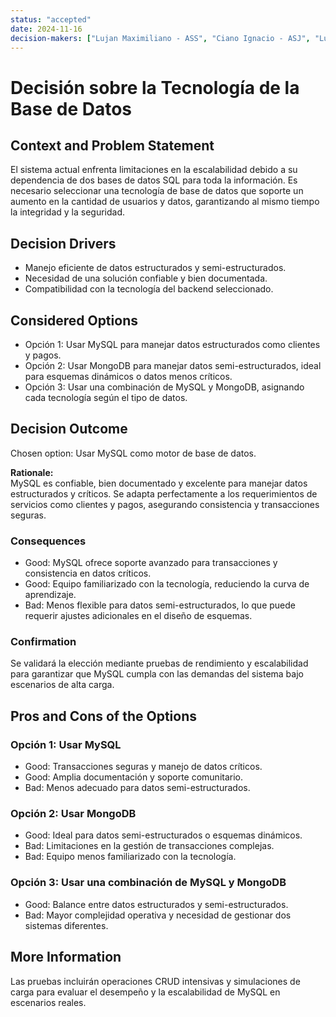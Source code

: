 ```yaml
---
status: "accepted"  
date: 2024-11-16  
decision-makers: ["Lujan Maximiliano - ASS", "Ciano Ignacio - ASJ", "Lujan Nicolas - ASC"]  
---
```


# Decisión sobre la Tecnología de la Base de Datos  

## Context and Problem Statement  

El sistema actual enfrenta limitaciones en la escalabilidad debido a su dependencia de dos bases de datos SQL para toda la información. Es necesario seleccionar una tecnología de base de datos que soporte un aumento en la cantidad de usuarios y datos, garantizando al mismo tiempo la integridad y la seguridad.  

## Decision Drivers  

* Manejo eficiente de datos estructurados y semi-estructurados.  
* Necesidad de una solución confiable y bien documentada.  
* Compatibilidad con la tecnología del backend seleccionado.  

## Considered Options  

* Opción 1: Usar MySQL para manejar datos estructurados como clientes y pagos.  
* Opción 2: Usar MongoDB para manejar datos semi-estructurados, ideal para esquemas dinámicos o datos menos críticos.  
* Opción 3: Usar una combinación de MySQL y MongoDB, asignando cada tecnología según el tipo de datos.  

## Decision Outcome  

Chosen option: Usar MySQL como motor de base de datos. 

**Rationale:**  
MySQL es confiable, bien documentado y excelente para manejar datos estructurados y críticos. Se adapta perfectamente a los requerimientos de servicios como clientes y pagos, asegurando consistencia y transacciones seguras.  

### Consequences  

* Good: MySQL ofrece soporte avanzado para transacciones y consistencia en datos críticos.  
* Good: Equipo familiarizado con la tecnología, reduciendo la curva de aprendizaje.  
* Bad: Menos flexible para datos semi-estructurados, lo que puede requerir ajustes adicionales en el diseño de esquemas.  

### Confirmation  

Se validará la elección mediante pruebas de rendimiento y escalabilidad para garantizar que MySQL cumpla con las demandas del sistema bajo escenarios de alta carga.  

## Pros and Cons of the Options  

### Opción 1: Usar MySQL  

* Good: Transacciones seguras y manejo de datos críticos.  
* Good: Amplia documentación y soporte comunitario.  
* Bad: Menos adecuado para datos semi-estructurados.  

### Opción 2: Usar MongoDB  

* Good: Ideal para datos semi-estructurados o esquemas dinámicos.  
* Bad: Limitaciones en la gestión de transacciones complejas.  
* Bad: Equipo menos familiarizado con la tecnología.  

### Opción 3: Usar una combinación de MySQL y MongoDB  

* Good: Balance entre datos estructurados y semi-estructurados.  
* Bad: Mayor complejidad operativa y necesidad de gestionar dos sistemas diferentes.  

## More Information  

Las pruebas incluirán operaciones CRUD intensivas y simulaciones de carga para evaluar el desempeño y la escalabilidad de MySQL en escenarios reales.
